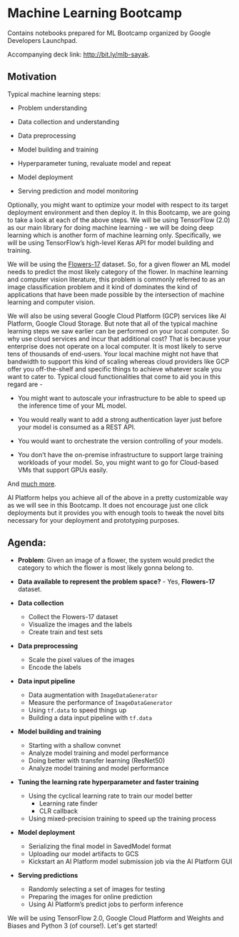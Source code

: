 
# Machine Learning Bootcamp

Contains notebooks prepared for ML Bootcamp organized by Google Developers Launchpad.

Accompanying deck link: http://bit.ly/mlb-sayak. 

## Motivation
Typical machine learning steps:

  

-   Problem understanding
    
-   Data collection and understanding
    
-   Data preprocessing
    
-   Model building and training
    
-   Hyperparameter tuning, revaluate model and repeat
    
-   Model deployment
    
-   Serving prediction and model monitoring
    

  

Optionally, you might want to optimize your model with respect to its target deployment environment and then deploy it. In this Bootcamp, we are going to take a look at each of the above steps. We will be using TensorFlow (2.0) as our main library for doing machine learning - we will be doing deep learning which is another form of machine learning only. Specifically, we will be using TensorFlow’s high-level Keras API for model building and training.

  

We will be using the [Flowers-17](http://www.robots.ox.ac.uk/~vgg/data/flowers/17/) dataset. So, for a given flower an ML model needs to predict the most likely category of the flower. In machine learning and computer vision literature, this problem is commonly referred to as an image classification problem and it kind of dominates the kind of applications that have been made possible by the intersection of machine learning and computer vision.

  

We will also be using several Google Cloud Platform (GCP) services like AI Platform, Google Cloud Storage. But note that all of the typical machine learning steps we saw earlier can be performed on your local computer. So why use cloud services and incur that additional cost? That is because your enterprise does not operate on a local computer. It is most likely to serve tens of thousands of end-users. Your local machine might not have that bandwidth to support this kind of scaling whereas cloud providers like GCP offer you off-the-shelf and specific things to achieve whatever scale you want to cater to. Typical cloud functionalities that come to aid you in this regard are -

  

-   You might want to autoscale your infrastructure to be able to speed up the inference time of your ML model.
    
-   You would really want to add a strong authentication layer just before your model is consumed as a REST API.
    
-   You would want to orchestrate the version controlling of your models.
    
-   You don’t have the on-premise infrastructure to support large training workloads of your model. So, you might want to go for Cloud-based VMs that support GPUs easily.

And [much more](https://cloud.google.com/blog/products/ai-machine-learning/how-to-serve-deep-learning-models-using-tensorflow-2-0-with-cloud-functions).

AI Platform helps you achieve all of the above in a pretty customizable way as we will see in this Bootcamp. It does not encourage just one click deployments but it provides you with enough tools to tweak the novel bits necessary for your deployment and prototyping purposes. 

## Agenda:

- **Problem**: Given an image of a flower, the system would predict the category to which the flower is most likely gonna belong to. 

- **Data available to represent the problem space?** - Yes, **Flowers-17** dataset. 

- **Data collection**
	- Collect the Flowers-17 dataset
	- Visualize the images and the labels
	- Create train and test sets

- **Data preprocessing**
	- Scale the pixel values of the images 
	- Encode the labels

- **Data input pipeline**
	- Data augmentation with `ImageDataGenerator`
	- Measure the performance of `ImageDataGenerator`
	- Using `tf.data` to speed things up
	- Building a data input pipeline with `tf.data`

- **Model building and training**
	- Starting with a shallow convnet
	- Analyze model training and model performance
	- Doing better with transfer learning (ResNet50)
	- Analyze model training and model performance

- **Tuning the learning rate hyperparameter and faster training**
	- Using the cyclical learning rate to train  our model better
		- Learning rate finder
		- CLR callback
	- Using mixed-precision training to speed up the training process

- **Model deployment**
	- Serializing the final model in SavedModel format
	- Uploading our model artifacts to GCS
	- Kickstart an AI Platform model submission job via the AI Platform GUI

- **Serving predictions**
	- Randomly selecting a set of images for testing
	- Preparing the images for online prediction
	- Using AI Platform’s predict jobs to perform inference

We will be using TensorFlow 2.0, Google Cloud Platform and Weights and Biases and Python 3 (of course!). Let's get started! 
